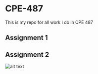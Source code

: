 # CPE-487
This is my repo for all work I do in CPE 487
## Assignment 1

## Assignment 2

![alt text](http://url/to/img.png)
